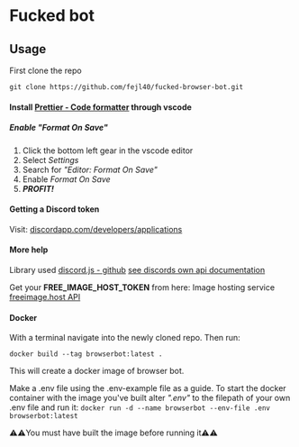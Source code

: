 # Fucked bot

## Usage 
First clone the repo

``` git clone https://github.com/fejl40/fucked-browser-bot.git ```

#### Install **[Prettier - Code formatter](https://marketplace.visualstudio.com/items?itemName=esbenp.prettier-vscode)** through vscode

##### Enable "Format On Save"
1. Click the bottom left gear in the vscode editor
2. Select *Settings*
3. Search for *"Editor: Format On Save"*
4. Enable *Format On Save*
5. ***PROFIT!***

#### Getting a Discord token
Visit:
[discordapp.com/developers/applications](https://discordapp.com/developers/applications/)

#### More help
Library used [discord.js - github](https://github.com/discordjs/discord.js)
[see discords own api documentation](https://discord.com/developers/docs/getting-started)

Get your **FREE_IMAGE_HOST_TOKEN** from here:
Image hosting service [freeimage.host API](https://freeimage.host/page/api)

#### Docker
With a terminal navigate into the newly cloned repo. Then run: 

``` docker build --tag browserbot:latest . ```

This will create a docker image of browser bot.

Make a .env file using the .env-example file as a guide.
To start the docker container with the image you've built alter *".env"* to the filepath of your own .env file and run it:
``` docker run -d --name browserbot --env-file .env browserbot:latest ```

⚠️⚠️You must have built the image before running it⚠️⚠️